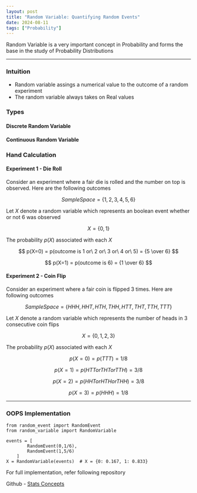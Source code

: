 ```yaml
---
layout: post
title: "Random Variable: Quantifying Random Events"
date: 2024-08-11
tags: ["Probability"]
---
```


Random Variable is a very important concept in Probability and forms the base in the study of Probability Distributions

---

### Intuition
- Random variable assings a numerical value to the outcome of a random experiment
- The random variable always takes on Real values

### Types 

#### Discrete Random Variable


#### Continuous Random Variable

### Hand Calculation

#### Experiment 1 - Die Roll
Consider an experiment where a fair die is rolled and the number on top is observed. Here are the following outcomes

$$ Sample Space = \{1,2,3,4,5,6\} $$

Let $X$ denote a random variable which represents an boolean event whether or not 6 was observed

$$ X = \{0,1\} $$

The probability $p(X)$ associated with each $X$

$$ p(X=0) = p(outcome is 1 or\ 2 or\ 3 or\ 4 or\ 5) = {5 \over 6} $$

$$ p(X=1) = p(outcome is 6) = {1 \over 6} $$

#### Experiment 2 - Coin Flip
Consider an experiment where a fair coin is flipped 3 times. Here are following outcomes

$$ Sample Space = \{HHH,HHT,HTH,THH,HTT,THT,TTH,TTT\} $$

Let $X$ denote a random variable which represents the number of heads in 3 consecutive coin flips

$$ X = \{0,1,2,3\} $$

The probability $p(X)$ associated with each $X$

$$ p(X=0) = p(TTT) = 1/8 $$

$$ p(X=1) = p(HTT or THT or TTH) = 3/8 $$

$$ p(X=2) = p(HHT or HTH or THH) = 3/8 $$

$$ p(X=3) = p(HHH) = 1/8 $$

---
### OOPS Implementation
```
from random_event import RandomEvent
from random_variable import RandomVariable

events = [
        RandomEvent(0,1/6),
        RandomEvent(1,5/6)
    ]
X = RandomVariable(events)  # X = {0: 0.167, 1: 0.833}
```

For full implementation, refer following repository

Github - [Stats Concepts](https://github.com/gouherdanish/stats_concepts/blob/main/random_variable.py)